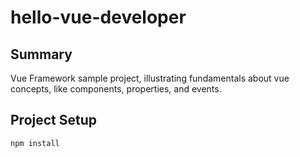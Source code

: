 # hello-vue-developer

## Summary

Vue Framework sample project, illustrating fundamentals about vue concepts, like components, properties, and events.

## Project Setup

```bash
npm install
```

